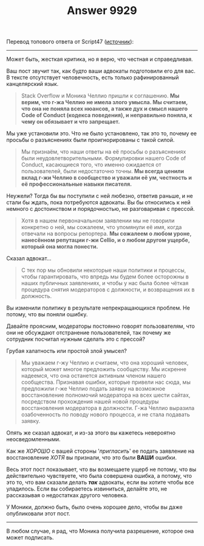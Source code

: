 ﻿---
title: "Answer 9929"
se.owner.user_id: 282637
se.owner.display_name: "Ver Nick says Reinstate Monica"
se.owner.link: "https://ru.meta.stackoverflow.com/users/282637/ver-nick-says-reinstate-monica"
se.answer_id: 9929
se.question_id: 9920
se.post_type: answer
se.score: 10
se.is_accepted: True
---
<p>Перевод топового ответа от Script47 (<a href="https://meta.stackexchange.com/a/340913/403480">источник</a>):</p>

<hr>

<p>Может быть, жесткая критика, но я верю, что честная и справедливая.</p>

<p>Ваш пост звучит так, как будто ваши адвокаты подготовили его для вас.
В тексте  отсутствует человечность, есть только рафинированный канцелярский язык.</p>

<blockquote>
  <p>Stack Overflow и Моника Челлио пришли к соглашению. <strong>Мы верим, что
  г-жа Челлио не имела злого умысла. Мы считаем, что она не поняла всех
  нюансов, а также дух и смысл нашего Code of Conduct (кодекса
  поведения), и неправильно поняла, к чему он обязывает и что
  запрещает.</strong></p>
</blockquote>

<p>Мы уже установили это. Что не было установлено, так это то, почему ее просьбы о разъяснениях были проигнорированы с такой силой.</p>

<blockquote>
  <p>Мы признаём, что наши ответы на её просьбы о разъяснениях были
  неудовлетворительными. Формулировки нашего Code of Conduct, касающиеся
  того, что именно ожидается от пользователей, были недостаточно точны.
  <strong>Мы всегда ценили вклад г-жи Челлио в сообщество и уважали её ум, честность и её профессиональные навыки писателя.</strong></p>
</blockquote>

<p>Неужели? Тогда бы вы поступили с ней любезно, ответив раньше, и не стали бы ждать, пока потребуются адвокаты. Вы бы относились к ней немного с достоинством и порядочностью, не разговаривая с прессой.</p>

<blockquote>
  <p>Хотя в нашем первоначальном заявлении мы не говорили конкретно о ней,
  мы сожалеем, что упомянули её имя, когда отвечали на вопросы
  репортера. <strong>Мы сожалеем о любом уроне, нанесённом репутации г-жи
  Cellio, и о любом другом ущербе, который она могла понести.</strong></p>
</blockquote>

<p>Сказал адвокат...</p>

<blockquote>
  <p>С тех пор мы обновили некоторые наши политики и процессы, чтобы
  гарантировать, что впредь мы будем более осторожны в наших публичных
  заявлениях, и чтобы у нас была более чёткая процедура снятия
  модераторов с должности, и возвращения их в должность.</p>
</blockquote>

<p>Вы изменили политику в результате непрекращающихся проблем. Не потому, что вы поняли ошибку.</p>

<p>Давайте проясним, модераторы постоянно говорят пользователям, что они не обсуждают отстранение пользователей, так почему же сотрудник посчитал нужным сделать это с прессой?</p>

<p>Грубая халатность или простой злой умысел?</p>

<blockquote>
  <p>Мы уважаем г-жу Челлио и считаем, что она хороший человек, который
  может многое предложить сообществу. Мы искренне надеемся, что она
  останется активным членом нашего сообщества. Признавая ошибки, которые
  привели нас сюда, мы предложили г-же Челлио подать заявку на возможное
  восстановление полномочий модератора на всех шести сайтах, посредством
  прохождения нашей новой процедуры восстановления модератора в
  должности. Г-жа Челлио выразила озабоченность по поводу нового
  процесса, и не стала подавать заявку.</p>
</blockquote>

<p>Опять же сказал адвокат, и из-за этого вы кажетесь невероятно неосведомленными.</p>

<p>Как же <em>ХОРОШО</em> с вашей стороны '<em>пригласить</em>' ее подать заявление на восстановление <em>ХОТЯ</em> вы признали, что это были <strong>ВАШИ</strong> ошибки.</p>

<p>Весь этот пост показывает, что вы возмещаете ущерб не потому, что вы действительно чувствуете, что была совершена ошибка, а потому, что это то, что вам сказали делать <strong><em>так</em></strong> адвокаты, если вы хотите чтобы все уладилось. Если вы собираетесь извиниться, делайте это, не рассказывая о недостатках другого человека.</p>

<p>У Моники, должно быть, было очень хорошее дело, чтобы вы даже опубликовали этот пост.</p>

<hr>

<p>В любом случае, я рад, что Моника получила разрешение, которое она может подписать.</p>
